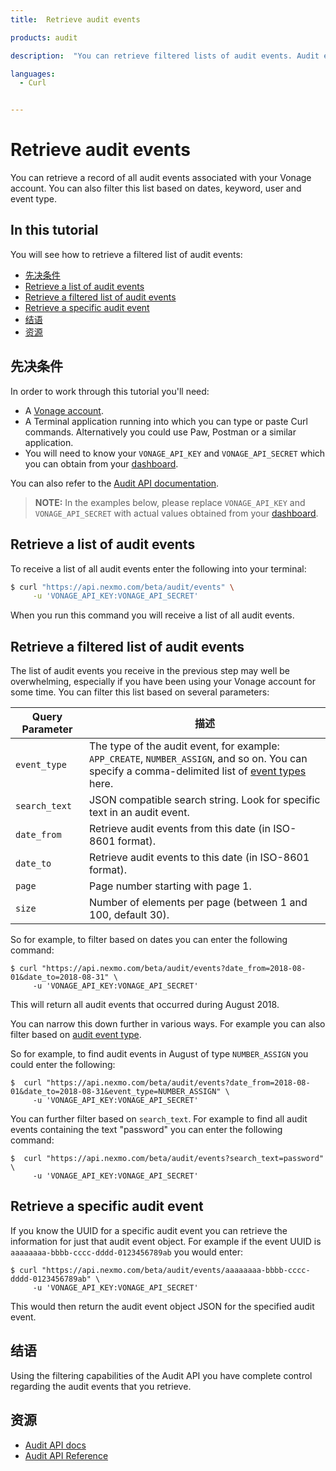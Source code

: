 ```yaml
---
title:  Retrieve audit events

products: audit

description:  "You can retrieve filtered lists of audit events. Audit events log activity in a Vonage account."

languages:
  - Curl


---
```


Retrieve audit events
=====================

You can retrieve a record of all audit events associated with your Vonage account. You can also filter this list based on dates, keyword, user and event type.

In this tutorial
----------------

You will see how to retrieve a filtered list of audit events:

* [先决条件](#prerequisites)
* [Retrieve a list of audit events](#retrieve-a-list-of-audit-events)
* [Retrieve a filtered list of audit events](#retrieve-a-filtered-list-of-audit-events)
* [Retrieve a specific audit event](#retrieve-a-specific-audit-event)
* [结语](#conclusion)
* [资源](#resources)

先决条件
----

In order to work through this tutorial you'll need:

* A [Vonage account](https://dashboard.nexmo.com/sign-up).
* A Terminal application running into which you can type or paste Curl commands. Alternatively you could use Paw, Postman or a similar application.
* You will need to know your `VONAGE_API_KEY` and `VONAGE_API_SECRET` which you can obtain from your [dashboard](https://dashboard.nexmo.com/sign-in).

You can also refer to the [Audit API documentation](/audit/overview).

> **NOTE:** In the examples below, please replace `VONAGE_API_KEY` and `VONAGE_API_SECRET` with actual values obtained from your [dashboard](https://dashboard.nexmo.com).

Retrieve a list of audit events
-------------------------------

To receive a list of all audit events enter the following into your terminal:

```bash
$ curl "https://api.nexmo.com/beta/audit/events" \
     -u 'VONAGE_API_KEY:VONAGE_API_SECRET'
```

When you run this command you will receive a list of all audit events.

Retrieve a filtered list of audit events
----------------------------------------

The list of audit events you receive in the previous step may well be overwhelming, especially if you have been using your Vonage account for some time. You can filter this list based on several parameters:

| Query Parameter |                                                                                                 描述                                                                                                  |
|-----------------|-----------------------------------------------------------------------------------------------------------------------------------------------------------------------------------------------------|
| `event_type`    | The type of the audit event, for example: `APP_CREATE`, `NUMBER_ASSIGN`, and so on. You can specify a comma-delimited list of [event types](/audit/concepts/audit-events#audit-event-types) here. |
| `search_text`   | JSON compatible search string. Look for specific text in an audit event.                                                                                                                            |
| `date_from`     | Retrieve audit events from this date (in ISO-8601 format).                                                                                                                                    |
| `date_to`       | Retrieve audit events to this date (in ISO-8601 format).                                                                                                                                      |
| `page`          | Page number starting with page 1\.                                                                                                                                                                 |
| `size`          | Number of elements per page (between 1 and 100, default 30).                                                                                                                                    |

So for example, to filter based on dates you can enter the following command:

    $ curl "https://api.nexmo.com/beta/audit/events?date_from=2018-08-01&date_to=2018-08-31" \
         -u 'VONAGE_API_KEY:VONAGE_API_SECRET'

This will return all audit events that occurred during August 2018\.

You can narrow this down further in various ways. For example you can also filter based on [audit event type](/audit/concepts/audit-events#audit-event-types).

So for example, to find audit events in August of type `NUMBER_ASSIGN` you could enter the following:

    $  curl "https://api.nexmo.com/beta/audit/events?date_from=2018-08-01&date_to=2018-08-31&event_type=NUMBER_ASSIGN" \
         -u 'VONAGE_API_KEY:VONAGE_API_SECRET'

You can further filter based on `search_text`. For example to find all audit events containing the text "password" you can enter the following command:

    $  curl "https://api.nexmo.com/beta/audit/events?search_text=password" \
         -u 'VONAGE_API_KEY:VONAGE_API_SECRET'

Retrieve a specific audit event
-------------------------------

If you know the UUID for a specific audit event you can retrieve the information for just that audit event object. For example if the event UUID is `aaaaaaaa-bbbb-cccc-dddd-0123456789ab` you would enter:

    $ curl "https://api.nexmo.com/beta/audit/events/aaaaaaaa-bbbb-cccc-dddd-0123456789ab" \
         -u 'VONAGE_API_KEY:VONAGE_API_SECRET'

This would then return the audit event object JSON for the specified audit event.

结语
---

Using the filtering capabilities of the Audit API you have complete control regarding the audit events that you retrieve.

资源
---

* [Audit API docs](/audit/overview)
* [Audit API Reference](/api/audit)

